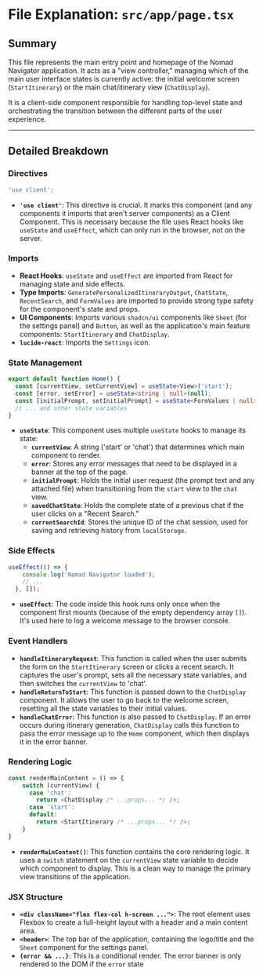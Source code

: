
# File Explanation: `src/app/page.tsx`

## Summary

This file represents the main entry point and homepage of the Nomad Navigator application. It acts as a "view controller," managing which of the main user interface states is currently active: the initial welcome screen (`StartItinerary`) or the main chat/itinerary view (`ChatDisplay`).

It is a client-side component responsible for handling top-level state and orchestrating the transition between the different parts of the user experience.

---

## Detailed Breakdown

### Directives

```typescript
'use client';
```
- **`'use client'`**: This directive is crucial. It marks this component (and any components it imports that aren't server components) as a Client Component. This is necessary because the file uses React hooks like `useState` and `useEffect`, which can only run in the browser, not on the server.

### Imports

- **React Hooks**: `useState` and `useEffect` are imported from React for managing state and side effects.
- **Type Imports**: `GeneratePersonalizedItineraryOutput`, `ChatState`, `RecentSearch`, and `FormValues` are imported to provide strong type safety for the component's state and props.
- **UI Components**: Imports various `shadcn/ui` components like `Sheet` (for the settings panel) and `Button`, as well as the application's main feature components: `StartItinerary` and `ChatDisplay`.
- **`lucide-react`**: Imports the `Settings` icon.

### State Management

```typescript
export default function Home() {
  const [currentView, setCurrentView] = useState<View>('start');
  const [error, setError] = useState<string | null>(null);
  const [initialPrompt, setInitialPrompt] = useState<FormValues | null>(null);
  // ... and other state variables
}
```
- **`useState`**: This component uses multiple `useState` hooks to manage its state:
    - **`currentView`**: A string ('start' or 'chat') that determines which main component to render.
    - **`error`**: Stores any error messages that need to be displayed in a banner at the top of the page.
    - **`initialPrompt`**: Holds the initial user request (the prompt text and any attached file) when transitioning from the `start` view to the `chat` view.
    - **`savedChatState`**: Holds the complete state of a previous chat if the user clicks on a "Recent Search."
    - **`currentSearchId`**: Stores the unique ID of the chat session, used for saving and retrieving history from `localStorage`.

### Side Effects

```typescript
useEffect(() => {
    console.log('Nomad Navigator loaded');
    // ...
  }, []);
```
- **`useEffect`**: The code inside this hook runs only once when the component first mounts (because of the empty dependency array `[]`). It's used here to log a welcome message to the browser console.

### Event Handlers

- **`handleItineraryRequest`**: This function is called when the user submits the form on the `StartItinerary` screen or clicks a recent search. It captures the user's prompt, sets all the necessary state variables, and then switches the `currentView` to 'chat'.
- **`handleReturnToStart`**: This function is passed down to the `ChatDisplay` component. It allows the user to go back to the welcome screen, resetting all the state variables to their initial values.
- **`handleChatError`**: This function is also passed to `ChatDisplay`. If an error occurs during itinerary generation, `ChatDisplay` calls this function to pass the error message up to the `Home` component, which then displays it in the error banner.

### Rendering Logic

```typescript
const renderMainContent = () => {
    switch (currentView) {
      case 'chat':
        return <ChatDisplay /* ...props... */ />;
      case 'start':
      default:
        return <StartItinerary /* ...props... */ />;
    }
}
```
- **`renderMainContent()`**: This function contains the core rendering logic. It uses a `switch` statement on the `currentView` state variable to decide which component to display. This is a clean way to manage the primary view transitions of the application.

### JSX Structure

- **`<div className="flex flex-col h-screen ...">`**: The root element uses Flexbox to create a full-height layout with a header and a main content area.
- **`<header>`**: The top bar of the application, containing the logo/title and the `Sheet` component for the settings panel.
- **`{error && ...}`**: This is a conditional render. The error banner is only rendered to the DOM if the `error` state